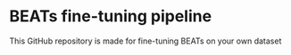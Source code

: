 # BEATs fine-tuning pipeline

This GitHub repository is made for fine-tuning BEATs on your own dataset